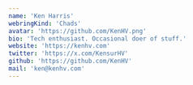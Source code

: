 ```yaml
---
name: 'Ken Harris'
webringKind: 'Chads'
avatar: 'https://github.com/KenHV.png'
bio: 'Tech enthusiast. Occasional doer of stuff.'
website: 'https://kenhv.com'
twitter: 'https://x.com/KensurHV'
github: 'https://github.com/KenHV'
mail: 'ken@kenhv.com'
---
```

